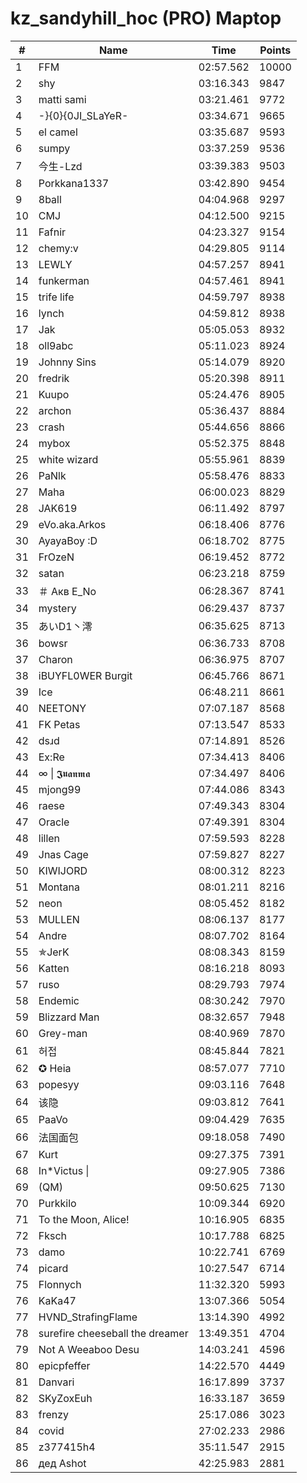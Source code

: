 # kz_sandyhill_hoc (PRO) Maptop

|  # | Name | Time | Points |
|-------------- | -------------- | -------------- | -------------- | 
| 1 | FFM | 02:57.562 | 10000 | 
| 2 | shy | 03:16.343 | 9847 | 
| 3 | matti sami | 03:21.461 | 9772 | 
| 4 | -}{0}{0JI_SLaYeR- | 03:34.671 | 9665 | 
| 5 | el camel | 03:35.687 | 9593 | 
| 6 | sumpy | 03:37.259 | 9536 | 
| 7 | 今生-Lzd | 03:39.383 | 9503 | 
| 8 | Porkkana1337 | 03:42.890 | 9454 | 
| 9 | 8ball | 04:04.968 | 9297 | 
| 10 | CMJ | 04:12.500 | 9215 | 
| 11 | Fafnir | 04:23.327 | 9154 | 
| 12 | chemy:v | 04:29.805 | 9114 | 
| 13 | LEWLY | 04:57.257 | 8941 | 
| 14 | funkerman | 04:57.461 | 8941 | 
| 15 | trife life | 04:59.797 | 8938 | 
| 16 | lynch | 04:59.812 | 8938 | 
| 17 | Jak | 05:05.053 | 8932 | 
| 18 | oll9abc | 05:11.023 | 8924 | 
| 19 | Johnny Sins | 05:14.079 | 8920 | 
| 20 | fredrik | 05:20.398 | 8911 | 
| 21 | Kuupo | 05:24.476 | 8905 | 
| 22 | archon | 05:36.437 | 8884 | 
| 23 | crash | 05:44.656 | 8866 | 
| 24 | mybox | 05:52.375 | 8848 | 
| 25 | white wizard | 05:55.961 | 8839 | 
| 26 | PaNlk | 05:58.476 | 8833 | 
| 27 | Maha | 06:00.023 | 8829 | 
| 28 | JAK619 | 06:11.492 | 8797 | 
| 29 | eVo.aka.Arkos | 06:18.406 | 8776 | 
| 30 | AyayaBoy :D | 06:18.702 | 8775 | 
| 31 | FrOzeN | 06:19.452 | 8772 | 
| 32 | satan | 06:23.218 | 8759 | 
| 33 | ＃ Акв E_No | 06:28.367 | 8741 | 
| 34 | mystery | 06:29.437 | 8737 | 
| 35 | あいD1丶澪 | 06:35.625 | 8713 | 
| 36 | bowsr | 06:36.733 | 8708 | 
| 37 | Charon | 06:36.975 | 8707 | 
| 38 | iBUYFL0WER Burgit | 06:45.766 | 8671 | 
| 39 | Ice | 06:48.211 | 8661 | 
| 40 | NEETONY | 07:07.187 | 8568 | 
| 41 | FK Petas | 07:13.547 | 8533 | 
| 42 | dsɹd | 07:14.891 | 8526 | 
| 43 | Ex:Re | 07:34.413 | 8406 | 
| 44 | ∞ \| 𝕵𝖚𝖆𝖓𝖒𝖆 | 07:34.497 | 8406 | 
| 45 | mjong99 | 07:44.086 | 8343 | 
| 46 | raese | 07:49.343 | 8304 | 
| 47 | Oracle | 07:49.391 | 8304 | 
| 48 | lillen | 07:59.593 | 8228 | 
| 49 | Jnas Cage | 07:59.827 | 8227 | 
| 50 | KIWIJORD | 08:00.312 | 8223 | 
| 51 | Montana | 08:01.211 | 8216 | 
| 52 | neon | 08:05.452 | 8182 | 
| 53 | MULLEN | 08:06.137 | 8177 | 
| 54 | Andre | 08:07.702 | 8164 | 
| 55 | ✯JerK | 08:08.343 | 8159 | 
| 56 | Katten | 08:16.218 | 8093 | 
| 57 | ruso | 08:29.793 | 7974 | 
| 58 | Endemic | 08:30.242 | 7970 | 
| 59 | Blizzard Man | 08:32.657 | 7948 | 
| 60 | Grey-man | 08:40.969 | 7870 | 
| 61 | 허접 | 08:45.844 | 7821 | 
| 62 | ✪ Heia | 08:57.077 | 7710 | 
| 63 | popesyy | 09:03.116 | 7648 | 
| 64 | 该隐 | 09:03.812 | 7641 | 
| 65 | PaaVo | 09:04.429 | 7635 | 
| 66 | 法国面包 | 09:18.058 | 7490 | 
| 67 | Kurt | 09:27.375 | 7391 | 
| 68 | In*Victus     \| | 09:27.905 | 7386 | 
| 69 | (QM) | 09:50.625 | 7130 | 
| 70 | Purkkilo | 10:09.344 | 6920 | 
| 71 | To the Moon, Alice! | 10:16.905 | 6835 | 
| 72 | Fksch | 10:17.788 | 6825 | 
| 73 | damo | 10:22.741 | 6769 | 
| 74 | picard | 10:27.547 | 6714 | 
| 75 | Flonnych | 11:32.320 | 5993 | 
| 76 | KaKa47 | 13:07.366 | 5054 | 
| 77 | HVND_StrafingFlame | 13:14.390 | 4992 | 
| 78 | surefire cheeseball the dreamer | 13:49.351 | 4704 | 
| 79 | Not A Weeaboo Desu | 14:03.241 | 4596 | 
| 80 | epicpfeffer | 14:22.570 | 4449 | 
| 81 | Danvari | 16:17.899 | 3737 | 
| 82 | SKyZoxEuh | 16:33.187 | 3659 | 
| 83 | frenzy | 25:17.086 | 3023 | 
| 84 | covid | 27:02.233 | 2986 | 
| 85 | z377415h4 | 35:11.547 | 2915 | 
| 86 | дед Ashot | 42:25.983 | 2881 | 

